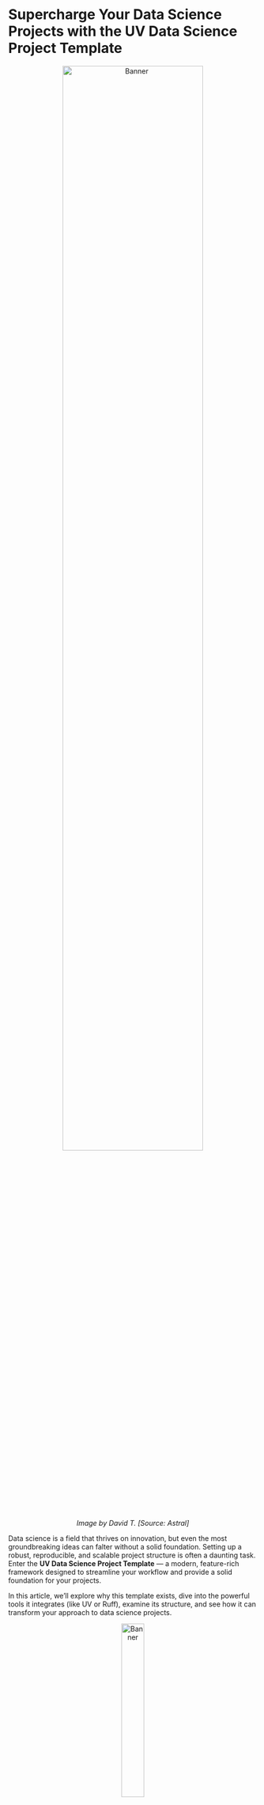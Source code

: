 # Supercharge Your Data Science Projects with the UV Data Science Project Template

<div align="center">
  <img src="../readme/supercharge_python_datascience_project.png" alt="Banner" width="75%" height="75%">
  <p><em>Image by David T. [Source: Astral]</em></p>
</div>

Data science is a field that thrives on innovation, but even the most groundbreaking ideas can falter without a solid foundation. Setting up a robust, reproducible, and scalable project structure is often a daunting task. Enter the **UV Data Science Project Template** — a modern, feature-rich framework designed to streamline your workflow and provide a solid foundation for your projects.

In this article, we’ll explore why this template exists, dive into the powerful tools it integrates (like UV or Ruff), examine its structure, and see how it can transform your approach to data science projects.

<div align="center">
  <img src="../readme/cookiecutter_medium.png" alt="Banner" width="30%" height="30%">
</div>

**Key Feature:** Automatic Project Setup Generation using Cookiecutter.

Find the related [GitHub Repo](https://github.com/tiefenthaler/uv-datascience-project-template) and related [Docs](https://tiefenthaler.github.io/uv-datascience-project-template/) here.

<br /> <!--new line-->

**Table of Contents**  

- [Supercharge Your Data Science Projects with the UV Data Science Project Template](#supercharge-your-data-science-projects-with-the-uv-data-science-project-template)
  - [Why Battle Setup? Use the UV Data Science Project Template](#why-battle-setup-use-the-uv-data-science-project-template)
  - [A Curated Toolkit for Modern Data Science](#a-curated-toolkit-for-modern-data-science)
    - [**UV: The Swift Foundation**](#uv-the-swift-foundation)
    - [**Ruff: Lightning-Fast Linting and Formatting**](#ruff-lightning-fast-linting-and-formatting)
    - [**Pyright: Robust Type Checking**](#pyright-robust-type-checking)
    - [**Pytest and Coverage.py: Ensuring Reliability**](#pytest-and-coveragepy-ensuring-reliability)
    - [**Pre-Commit Hooks: Quality Control at Commit Time**](#pre-commit-hooks-quality-control-at-commit-time)
    - [**CI with GitHub Actions: Automated Workflows**](#ci-with-github-actions-automated-workflows)
    - [**MkDocs: Professional Project Documentation**](#mkdocs-professional-project-documentation)
    - [**Docker Production: Consistent Environments Anywhere**](#docker-production-consistent-environments-anywhere)
    - [**VSCode DevContainer: Seamless Development Environments**](#vscode-devcontainer-seamless-development-environments)
      - [Usage](#usage)
      - [Benefits](#benefits)
  - [Project Structure: A Place for Everything](#project-structure-a-place-for-everything)
  - [Example Use Case: Autoencoder for Image Compression](#example-use-case-autoencoder-for-image-compression)
    - [Objective](#objective)
    - [Dataset](#dataset)
    - [Implementation](#implementation)
    - [FastAPI Integration](#fastapi-integration)
  - [Automate Project Kick-off with Cookiecutter](#automate-project-kick-off-with-cookiecutter)
    - [How to Use](#how-to-use)
  - [Conclusion: Build Better, Faster](#conclusion-build-better-faster)

## Why Battle Setup? Use the UV Data Science Project Template

The UV Data Science Project Template is engineered to tackle common challenges during setup and development of data science projects by providing a structured environment that ensures your projects are:

- **Reproducible by Design**: Forget "it works on my machine." By leveraging **Docker** for containerization and **UV** for precise dependency management, the template creates isolated, consistent environments every time, everywhere.
- **Collaboration-Ready**: Stop reinventing the wheel for team workflows. Pre-configured CI/CD pipelines using **GitHub Actions**, automated code quality checks with **pre-commit hooks**, and standardized documentation tools (**MkDocs**) make teamwork seamless and efficient.
- **Scalable from the Start**: Transitioning from development to production shouldn't be an afterthought. With production-ready configurations and tools like **Docker**, the template is built for deploying and scaling your data science applications.

By adopting this template, you free yourself to focus on what truly matters: extracting insights, building models, and solving complex data problems, rather than wrestling with the project setup.

## A Curated Toolkit for Modern Data Science

The UV Data Science Project Template integrates a suite of powerful, best-in-class tools, each chosen to optimize specific parts of the data science project development lifecycle.

| Tool                        | Description                                                                                       |
|-----------------------------|---------------------------------------------------------------------------------------------------|
| **UV**                      | A fast and efficient package manager for Python, written in Rust. It replaces tools like pip and virtualenv. |
| **Ruff**                    | An extremely fast Python linter, formatter, and code assistant, written in Rust.                  |
| **PyRight**                 | A static type checker for Python, helping to catch type-related errors early in the development process. |
| **PyTest**                  | A powerful and flexible testing framework for Python, simplifying writing and running tests.      |
| **Coverage**                | A tool for measuring code coverage of Python programs, helping to ensure that all parts of the code are tested. |
| **Pre-Commit**              | A framework for managing and maintaining multi-language pre-commit hooks to ensure code quality.  |
| **CI-GitHub**               | Continuous Integration setup using GitHub Actions to automate testing, linting, and deployment.   |
| **MkDocs**                  | A static site generator geared towards building project documentation, written in Markdown.       |
| **VSCode-DevContainer**     | A development environment setup using Docker and VS Code, providing a consistent and isolated workspace. |
| **Docker-Production**       | Docker setup for creating a lean, efficient, and secure production environment for applications.  |
| **Cookiecutter**       | A command-line utility that creates projects from project templates.  |

### **UV: The Swift Foundation**

[UV](https://github.com/astral-sh/uv) is an extremely fast Python package installer and resolver, written in Rust by Astral (the makers of Ruff). It aims to be a drop-in replacement for tools like `pip`, `pip-tools`, and `virtualenv`.

- **Blazing Fast Dependency Management**: Resolves and installs packages significantly faster than traditional tools.
- **Unified Environment Management**: Creates and manages virtual environments seamlessly.
- **Project Packaging**: Simplifies building and distributing your Python projects.
- **Usage**: Manage dependencies, run scripts, and handle virtual environments effortlessly. For example:

    ```bash
    # Add a new dependency
    uv add pytest

    # Install dependencies from pyproject.toml
    uv sync

    # Run pytest within the managed environment
    uv run pytest
    ```

For more details, refer to the [UV Guide](https://tiefenthaler.github.io/uv-datascience-project-template/guides/uv/).

### **Ruff: Lightning-Fast Linting and Formatting**

[Ruff](https://github.com/astral-sh/ruff) is an incredibly fast Python linter and formatter, also written in Rust. It can replace multiple tools like Flake8, isort, and Black, dramatically speeding up code quality checks.

- **Comprehensive Code Quality**: Enforces style consistency, identifies potential bugs, and sorts imports automatically.
- **Pre-Commit Integration**: Ensures code is linted and formatted *before* it even gets committed.
- **Usage**: Keep your codebase clean and consistent with simple commands:

    ```bash
    # Check for linting errors
    uv run ruff check .

    # Format the codebase
    uv run ruff format .
    ```

For configuration details, see the [Ruff Guide](https://tiefenthaler.github.io/uv-datascience-project-template/guides/ruff/).

### **Pyright: Robust Type Checking**

[Pyright](https://github.com/microsoft/pyright), developed by Microsoft, is a fast static type checker for Python. Catching type errors early saves debugging time down the line.

- **Static Analysis**: Verifies type annotations for functions, variables, and data structures, preventing runtime errors.
- **Usage**: Integrated into the CI pipeline and runnable locally:

    ```bash
    uv run pyright
    ```

Learn more in the [Pyright Guide](https://tiefenthaler.github.io/uv-datascience-project-template/guides/pyright/).

### **Pytest and Coverage.py: Ensuring Reliability**

Reliable code requires thorough testing. [Pytest](https://pytest.org) makes writing tests simple and powerful, while [Coverage.py](https://coverage.readthedocs.io/) measures your test coverage.

- **Effective Testing**: Write and run unit, integration, or functional tests with Pytest's intuitive framework.
- **Code Coverage Insights**: Identify which parts of your code aren't covered by tests, guiding further testing efforts.
- **Usage**: Execute tests and get a coverage report:

    ```bash
    uv run pytest --cov
    ```

For detailed instructions, refer to the [Pytest Guide](https://tiefenthaler.github.io/uv-datascience-project-template/guides/pytest/).

### **Pre-Commit Hooks: Quality Control at Commit Time**

[Pre-commit](https://pre-commit.com/) hooks run checks on your code *before* you commit it, catching issues early and enforcing standards across the team.

- **Automated Checks**: The template includes hooks for Ruff (linting/formatting) and Pyright (type checking).
- **Usage**: Install once, and it runs automatically on `git commit`.

    ```bash
    # Install the hooks
    uv run pre-commit install

    # Run hooks manually on all files
    uv run pre-commit run --all-files
    ```

For setup and customization, refer to the [Pre-Commit Guide](https://tiefenthaler.github.io/uv-datascience-project-template/guides/pre_commit/).

### **CI with GitHub Actions: Automated Workflows**

[GitHub Actions](https://github.com/features/actions) automate your CI/CD (Continuous Integration/Continuous Deployment) pipelines directly within your repository.

- **Automated Quality Gates**: Automatically run linting, type checking, and tests on every push or pull request.
- **Streamlined Deployment**: Automate tasks like building documentation and deploying it to GitHub Pages.
- **Usage**: Defined in `.github/workflows/`, these pipelines run automatically based on repository events.

For more information, see the [CI Guide](https://tiefenthaler.github.io/uv-datascience-project-template/guides/ci_github/).

### **MkDocs: Professional Project Documentation**

Clear documentation is crucial for maintainability and collaboration. [MkDocs](https://www.mkdocs.org/) generates a polished static website from your Markdown files.

- **Effortless Documentation**: Write docs in familiar Markdown; MkDocs handles the rest.
- **Helpful Plugins**: Includes `mkdocstrings` to generate API documentation directly from your code's docstrings and `mkdocs-material` for a modern, responsive theme.
- **Usage**: Keep documentation in the `docs/` folder and preview changes locally:

    ```bash
    uv run mkdocs serve
    ```

For setup and deployment, see the [MkDocs Guide](./guides/mkdocs.md).

### **Docker Production: Consistent Environments Anywhere**

[Docker](https://www.docker.com/) containerizes your application, ensuring it runs identically regardless of the underlying system.

- **Development Consistency**: Use the provided `docker-compose.yml` for an easy-to-set-up, isolated development environment.
- **Optimized Production Images**: Leverage the `multistage.Dockerfile` to build lean, secure images suitable for deployment.
- **Usage**: Build and run your application within a container:

    ```bash
    docker-compose up --build
    ```

For a detailed breakdown, refer to the [Docker Production Guide](https://tiefenthaler.github.io/uv-datascience-project-template/guides/docker_prod/).

### **VSCode DevContainer: Seamless Development Environments**

The **VSCode DevContainer** setup simplifies development by providing a pre-configured, containerized environment tailored for data science projects. It ensures consistency across different systems and eliminates the "it works on my machine" problem.

- **Pre-Configured Environment**: Includes Python, UV, Docker, and essential VSCode extensions like Python, Jupyter, and Ruff.
- **Volume Mapping**: Syncs your local files with the container, enabling real-time updates without rebuilding the image.
- **Multi-Stage Build**: Optimizes the container size while maintaining all necessary tools for development.

#### Usage

1. **Install Prerequisites**:
      - Install Docker Desktop.
      - Install VSCode and the Remote - Containers extension.

2. **Start the DevContainer**:
      - Open the project in VSCode.
      - Use the command palette (`F1`) and select "Open Folder in Container...".

3. **Run the Application**:
      - Run demo.py in the Python virtual environment: `uv run main.py`.
      - The FastAPI application is available at `http://localhost:8000`.
      - Test endpoints using `curl`:

        ```bash
        curl -X GET http://localhost:8000/
        curl -X POST http://localhost:8000/train
        curl -X POST http://localhost:8000/embed -H "Content-Type: application/json" -d '{"n_fake_images": 1}'
        ```

#### Benefits

- **Consistency**: Ensures all team members work in the same environment.
- **Customization**: Easily extend the setup with additional tools or configurations.
- **Integration**: Works seamlessly with Docker Compose and GitHub Actions.

For more details, refer to the [DevContainer Guide](https://tiefenthaler.github.io/uv-datascience-project-template/guides/docker_vscode_devcontainer/).

## Project Structure: A Place for Everything

The UV Data Science Project Template provides a logical and extensible directory structure:

- **`src/`**: Contains your core Python source code. The example includes:
  - A PyTorch Lightning-based autoencoder model (`src/lit_auto_encoder.py`).
  - Training logic (`src/train_autoencoder.py`).
  - A FastAPI application (`src/app_fastapi_autoencoder.py`) to serve the ML model.
- **`tests/`**: Houses unit and integration tests written using Pytest.
- **`docs/`**: Holds your project documentation in Markdown format, ready for MkDocs.
- **Configuration Files**: Root directory contains pre-configured files like `pyproject.toml` (for UV, Ruff, Pytest, Pyright), `.pre-commit-config.yaml`, etc.
- **Docker Support**: `Dockerfile`, `multistage.Dockerfile`, and `docker-compose.yml` provide containerization setups for development and production.
- **CI/CD Workflows**: `.github/workflows/` defines the automated GitHub Actions pipelines.
- **Cookiecutter Template**: The template structure is designed to be used with Cookiecutter, allowing you to create new projects based on this template easily. Including a Makefile to simplify common tasks like installing dependencies, running tests, and starting the FastAPI server.

## Example Use Case: Autoencoder for Image Compression

To demonstrate the template's practical application, it includes a machine learning use case: training an autoencoder on the MNIST dataset using PyTorch Lightning and serving it via FastAPI.

### Objective

The autoencoder learns a compressed representation (encoding) of handwritten digit images and reconstructs them, showcasing unsupervised feature learning.

### Dataset

The classic [MNIST dataset](http://yann.lecun.com/exdb/mnist/) of 28x28 grayscale handwritten digits.

### Implementation

- **`LitAutoEncoder`**: A `pytorch_lightning.LightningModule` defining the encoder, decoder, and training/validation logic, simplifying PyTorch boilerplate.
- **`train_litautoencoder`**: A function orchestrating the data loading and model training process.

### FastAPI Integration

A simple API built with [FastAPI](https://fastapi.tiangolo.com/) allows interaction with the model:

- Train the autoencoder via an API endpoint.
- Generate embeddings (compressed representations) for new image data.

This demonstrates how the template structure supports integrating model training and API deployment within a single, organized project.

## Automate Project Kick-off with Cookiecutter

Manually copying templates is error-prone. This template leverages **Cookiecutter** to automate the creation of new projects based on its structure.

- **Consistency**: Every new project starts with the same proven structure and tooling.
- **Speed**: Skip the repetitive setup and jump straight into development.
- **Customization**: Tailor essential project metadata during creation.

Cookiecutter turns starting a best-practice data science project into a simple command-line interaction.

### How to Use

1. **Install Cookiecutter** (if you haven't already):

    ```bash
    pip install cookiecutter
    ```

1. **Generate Your Project**:

    ```bash
    cookiecutter gh:tiefenthaler/uv-datascience-project-template
    ```

1. **Customize**: Cookiecutter will prompt you for details like project name, author, Python version, etc.
1. **Get Started**: `cd` into your newly created project directory and follow the setup instructions in its `README.md`.
1. Use the **`Makefile`** to manage the project:
   - Create virtual environment and install dependencies:

      ```bash
      make install
      ```

   - Run checks for code quality:

      ```bash
      make check
      ```

   - Run the FastAPI application:

      ```bash
      make run
      ```

   - Run help command to see available `Makefile` options:

      ```bash
      make help
      ```

   - Run additional commands like "test", "build", and others as needed.
   - Happy coding!

For more details, see the [Cookiecutter Guide](./guides/cookiecutter.md).

## Conclusion: Build Better, Faster

The **UV Data Science Project Template** offers a robust, modern foundation for your data science endeavors. By integrating fast, efficient tools like UV and Ruff, promoting best practices like reproducibility and automated testing, and simplifying setup with Cookiecutter, it empowers you to focus on innovation rather than infrastructure.

Stop reinventing the project setup wheel. Give your next data science project a significant head start with this template and experience a more streamlined, collaborative, and production-ready workflow.

**Ready to try it out? Find the template on [GitHub](https://github.com/tiefenthaler/uv-datascience-project-template).**
